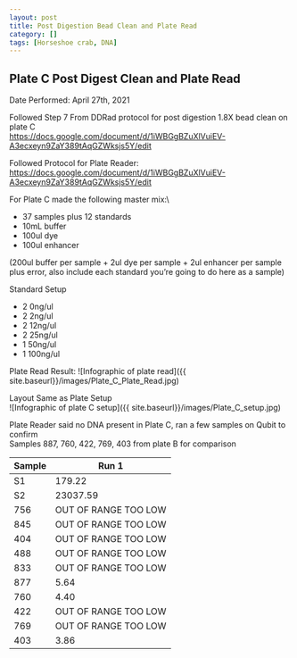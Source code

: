 ```yaml
---
layout: post
title: Post Digestion Bead Clean and Plate Read
category: []
tags: [Horseshoe crab, DNA]
---
```

## Plate C Post Digest Clean and Plate Read
Date Performed: April 27th, 2021

Followed Step 7 From DDRad protocol for post digestion 1.8X bead clean on plate C\
https://docs.google.com/document/d/1iWBGgBZuXlVuiEV-A3ecxeyn9ZaY389tAqGZWksjs5Y/edit

Followed Protocol for Plate Reader:\
https://docs.google.com/document/d/1iWBGgBZuXlVuiEV-A3ecxeyn9ZaY389tAqGZWksjs5Y/edit

For Plate C made the following master mix:\
* 37 samples plus 12 standards
* 10mL buffer
* 100ul dye
* 100ul enhancer

(200ul buffer per sample + 2ul dye per sample + 2ul enhancer per sample plus error, also include each standard you’re going to do here as a sample)

Standard Setup
* 2 0ng/ul
* 2 2ng/ul
* 2 12ng/ul
* 2 25ng/ul
* 1 50ng/ul
* 1 100ng/ul

Plate Read Result:
![Infographic of plate read]({{ site.baseurl}}/images/Plate_C_Plate_Read.jpg)

Layout Same as Plate Setup\
![Infographic of plate C setup]({{ site.baseurl}}/images/Plate_C_setup.jpg)

Plate Reader said no DNA present in Plate C, ran a few samples on Qubit to confirm\
Samples 887, 760, 422, 769, 403 from plate B for comparison

Sample | Run 1
---- | ----
S1  | 179.22
S2  | 23037.59
756 | OUT OF RANGE TOO LOW
845 | OUT OF RANGE TOO LOW
404 | OUT OF RANGE TOO LOW
488 | OUT OF RANGE TOO LOW
833 | OUT OF RANGE TOO LOW
877 | 5.64
760 | 4.40
422 | OUT OF RANGE TOO LOW
769 | OUT OF RANGE TOO LOW
403 | 3.86 
